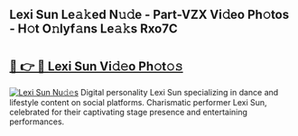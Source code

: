 ## Lexi Sun Le𝚊𝚔ed N𝚞𝚍e - Part-VZX Vi𝚍eo Ph𝚘tos - H𝚘t O𝚗lyf𝚊ns Le𝚊𝚔s Rxo7C

# <h2><a href="http://hf2rpuk.feru.top/?c=Lexi+Sun">🔗 👉 🔴 Lexi Sun Vi𝚍𝚎o Ph𝚘t𝚘𝚜</a></h2>

[![Lexi Sun Nu𝚍𝚎s](https://i.imgur.com/0TWrTi3.gif)](http://hf2rpuk.feru.top/?c=Lexi+Sun)
Digital personality Lexi Sun specializing in dance and lifestyle content on social platforms. Charismatic performer Lexi Sun, celebrated for their captivating stage presence and entertaining performances. 

